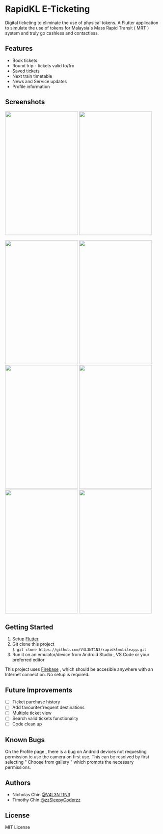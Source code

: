 # RapidKL E-Ticketing 
Digital ticketing to eliminate the use of physical tokens. A Flutter application to simulate the use of tokens for Malaysia's Mass Rapid Transit ( MRT ) system and truly go cashless and contactless. 

## Features 
* Book tickets 
* Round trip - tickets valid to/fro 
* Saved tickets
* Next train timetable
* News and Service updates 
* Profile information 

## Screenshots

<p float="left">

<img src="https://user-images.githubusercontent.com/33112835/103415978-78a75100-4bbf-11eb-84d1-f15cfca408d4.gif" width="237" height="403"/>

<img src="https://user-images.githubusercontent.com/33112835/103415990-80ff8c00-4bbf-11eb-8258-5170fbb8d793.gif" width="237" height="403"/>

</p>

<p float="left">

<img src="https://user-images.githubusercontent.com/33112835/103404663-6ad9d780-4b8f-11eb-8dd6-5f19970f8cd5.png" width="237" height="403"/>

<img src="https://user-images.githubusercontent.com/33112835/103404697-8cd35a00-4b8f-11eb-9caf-2b83fd75455f.png" width="237" height="403"/>

<img src="https://user-images.githubusercontent.com/33112835/103404714-98bf1c00-4b8f-11eb-9294-e276f70aa3a3.png" width="237" height="403"/>

<img src="https://user-images.githubusercontent.com/33112835/103404744-b096a000-4b8f-11eb-95d3-9cfb30aee0bf.png" width="237" height="403"/>

<img src="https://user-images.githubusercontent.com/33112835/103404769-c4420680-4b8f-11eb-8e13-301b5c8c21c6.png" width="237" height="403"/>

<img src="https://user-images.githubusercontent.com/33112835/103404793-d2902280-4b8f-11eb-961e-dc02ace99387.png" width="237" height="403"/>

</p>

## Getting Started
1. Setup [Flutter](https://flutter.dev/docs/get-started/install)
2. Git clone this project  
`$ git clone https://github.com/V4L3NT1N3/rapidklmobileapp.git`
3. Run it on an emulator/device from Android Studio , VS Code or your preferred editor

This project uses [Firebase](https://firebase.google.com/) , which should be accesible anywhere with an Internet connection. No setup is required.

## Future Improvements 
- [ ] Ticket purchase history 
- [ ] Add favourite/frequent destinations
- [ ] Multiple ticket view
- [ ] Search valid tickets functionality 
- [ ] Code clean up

## Known Bugs
On the Profile page , there is a bug on Android devices not requesting permission to use the camera on first use. This can be resolved by first selecting " Choose from gallery " which prompts the necessary permissions.

## Authors 
* Nicholas Chin [@V4L3NT1N3](https://github.com/V4L3NT1N3)
* Timothy Chin [@zzSleepyCoderzz](https://github.com/zzSleepyCoderzz)

## License
MIT License
